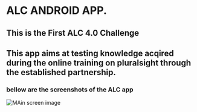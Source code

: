 # ALC ANDROID APP. 
## This is the First ALC 4.0 Challenge
## This app aims at testing knowledge acqired during the online training on pluralsight through the established partnership.   

### bellow are the screenshots of the  ALC app 
![MAin screen image](https://github.com/Jacksonmwirigi/alc-challenge1/tree/master/app/src/main/res/drawable/main_screen.png)